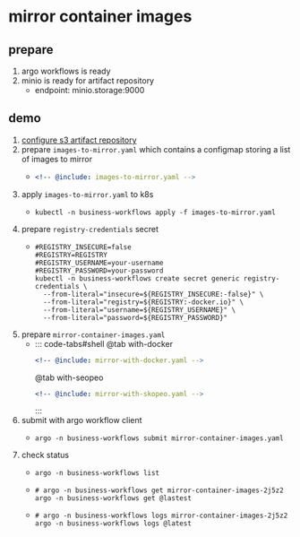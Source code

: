 # mirror container images

## prepare

1. argo workflows is ready
2. minio is ready for artifact repository
    * endpoint: minio.storage:9000

## demo

1. [configure s3 artifact repository](../configure-s3-artifact-repository/README.md)
2. prepare `images-to-mirror.yaml` which contains a configmap storing a list of images to mirror
    * ```yaml
      <!-- @include: images-to-mirror.yaml -->
      ```
3. apply `images-to-mirror.yaml` to k8s
    * ```shell
      kubectl -n business-workflows apply -f images-to-mirror.yaml
      ```
4. prepare `registry-credentials` secret
    * ```shell
      #REGISTRY_INSECURE=false
      #REGISTRY=REGISTRY
      #REGISTRY_USERNAME=your-username
      #REGISTRY_PASSWORD=your-password
      kubectl -n business-workflows create secret generic registry-credentials \
        --from-literal="insecure=${REGISTRY_INSECURE:-false}" \
        --from-literal="registry=${REGISTRY:-docker.io}" \
        --from-literal="username=${REGISTRY_USERNAME}" \
        --from-literal="password=${REGISTRY_PASSWORD}"
      ```
5. prepare `mirror-container-images.yaml`
    * ::: code-tabs#shell
      @tab with-docker
      ```yaml
      <!-- @include: mirror-with-docker.yaml -->
      ```
      @tab with-seopeo
      ```yaml
      <!-- @include: mirror-with-skopeo.yaml -->
      ```
      :::
6. submit with argo workflow client
    * ```shell
      argo -n business-workflows submit mirror-container-images.yaml
      ```
7. check status
    * ```shell
      argo -n business-workflows list
      ```
    * ```shell
      # argo -n business-workflows get mirror-container-images-2j5z2
      argo -n business-workflows get @lastest
      ```
    * ```shell
      # argo -n business-workflows logs mirror-container-images-2j5z2
      argo -n business-workflows logs @latest
      ```
